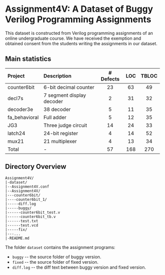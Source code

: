 # Assignment4V: A Dataset of Buggy Verilog Programming Assignments

This dataset is constructed from Verilog programming assignments of an online undergraduate course. We have received the exemption and obtained consent from the students writing the assignments in our dataset.

## Main statistics

| Project | Description | # Defects | LOC | TBLOC |
| :------ | :---------- | :-------: | :-: | :---: |
| counter6bit | 6-bit decimal counter | 23 | 63 | 49 |
| decl7s | 7 segment display decoder | 2 | 31 | 32 |
| decoder3e | 38 decoder | 5 | 11 | 35 |
| fa_behavioral | Full adder | 5 | 12 | 35 |
| JG3 | Three judge circuit | 14 | 24 | 33 |
| latch24 | 24-bit register | 4 | 14 | 52 |
| mux21 | 21 multiplexer | 4 | 13 | 34 |
| Total | - | 57 | 168 | 270 |

## Directory Overview

```
Assignment4V/
|-dataset/
|--Assignment4V.conf
|--Assignment4V/
|---counter6bit/
|----counter6bit_1/
|-----diff.log
|-----buggy/
|------counter6bit_test.v
|------counter6bit_tb.v
|------test.txt
|------test.vcd
|-----fix/
|---...
|-README.md
```

The folder `dataset` contains the assignment programs:

* `buggy` -- the source folder of buggy version.
* `fixed` -- the source folder of fixed version.
* `diff.log` -- the diff text between buggy version and fixed version.